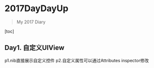 # 2017DayDayUp
> My 2017 Diary

 [toc]

## Day1. 自定义UIView
p1.nib直接展示自定义控件
p2.自定义属性可以通过Attributes inspector修改

